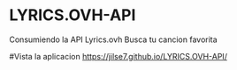 # LYRICS.OVH-API
Consumiendo la API Lyrics.ovh
Busca tu cancion favorita 

#Vista la aplicacion
https://jilse7.github.io/LYRICS.OVH-API/
